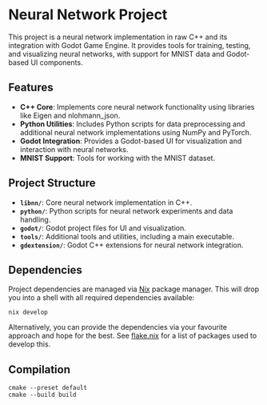 # Neural Network Project

This project is a neural network implementation in raw C++ and its integration with Godot Game Engine. It provides tools for training, testing, and visualizing neural networks, with support for MNIST data and Godot-based UI components.

## Features

- **C++ Core**: Implements core neural network functionality using libraries like Eigen and nlohmann_json.
- **Python Utilities**: Includes Python scripts for data preprocessing and additional neural network implementations using NumPy and PyTorch.
- **Godot Integration**: Provides a Godot-based UI for visualization and interaction with neural networks.
- **MNIST Support**: Tools for working with the MNIST dataset.

## Project Structure

- **`libnn/`**: Core neural network implementation in C++.
- **`python/`**: Python scripts for neural network experiments and data handling.
- **`godot/`**: Godot project files for UI and visualization.
- **`tools/`**: Additional tools and utilities, including a main executable.
- **`gdextension/`**: Godot C++ extensions for neural network integration.

## Dependencies

Project dependencies are managed via [Nix](https://nixos.org/) package manager.
This will drop you into a shell with all required dependencies available:

```
nix develop
```

Alternatively, you can provide the dependencies via your favourite approach and hope for the best. 
See [flake.nix](flake.nix) for a list of packages used to develop this.

## Compilation

```
cmake --preset default
cmake --build build
```

